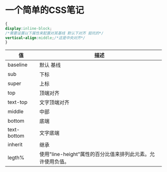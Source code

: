 # 一个简单的CSS笔记
```css
{
display:inline-block;
/*需要设置以下属性来配置对其基线 默认下对齐 挺坑的*/
vertical-align:middle;/*这是中央对齐*/
}
```
|值| 描述 | 
| - |-| 
baseline|默认 基线
sub|下标
super|上标
top|顶端对齐
text-top|文字顶端对齐
middle|中部
bottom|底端
text-bottom|文字底端
inherit|继承
legth%|使用"line-height"属性的百分比值来排列此元素。允许使用负值。